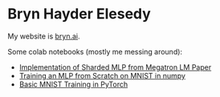 # Bryn Hayder Elesedy

My website is [bryn.ai](www.bryn.ai).

Some colab notebooks (mostly me messing around):
- [Implementation of Sharded MLP from Megatron LM Paper](https://colab.research.google.com/drive/1m6vCELQLgrcVNvfRwzvuE23c-Yk5pvGu?usp=sharing)
- [Training an MLP from Scratch on MNIST in numpy]([https://colab.research.google.com/drive/1pqeHoGl_PIUtlqVYxRXIAFpvvuTPL1qv?usp=sharing](https://colab.research.google.com/drive/1ts8mYwu4mGBPuPkAfLmMJQ5-Nep_HLGs?usp=sharing))
- [Basic MNIST Training in PyTorch](https://colab.research.google.com/drive/1pqeHoGl_PIUtlqVYxRXIAFpvvuTPL1qv?usp=sharing)


<!--
**brynhayder/brynhayder** is a ✨ _special_ ✨ repository because its `README.md` (this file) appears on your GitHub profile.

Here are some ideas to get you started:

- 🔭 I’m currently working on ...
- 🌱 I’m currently learning ...
- 👯 I’m looking to collaborate on ...
- 🤔 I’m looking for help with ...
- 💬 Ask me about ...
- 📫 How to reach me: ...
- 😄 Pronouns: ...
- ⚡ Fun fact: ...
-->
